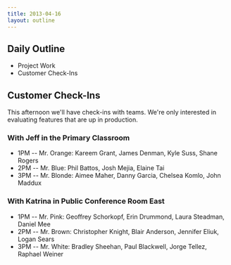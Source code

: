 ```yaml
---
title: 2013-04-16
layout: outline
---
```


## Daily Outline

* Project Work
* Customer Check-Ins

## Customer Check-Ins

This afternoon we'll have check-ins with teams. We're only interested in evaluating features that are up in production.

### With Jeff in the Primary Classroom

* 1PM -- Mr. Orange: Kareem Grant, James Denman, Kyle Suss, Shane Rogers
* 2PM -- Mr. Blue: Phil Battos, Josh Mejia, Elaine Tai
* 3PM -- Mr. Blonde: Aimee Maher, Danny Garcia, Chelsea Komlo, John Maddux

### With Katrina in Public Conference Room East

* 1PM -- Mr. Pink: Geoffrey Schorkopf, Erin Drummond, Laura Steadman, Daniel Mee
* 2PM -- Mr. Brown: Christopher Knight, Blair Anderson, Jennifer Eliuk, Logan Sears
* 3PM -- Mr. White: Bradley Sheehan, Paul Blackwell, Jorge Tellez, Raphael Weiner
